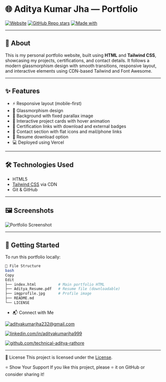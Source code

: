 
# 🌐 Aditya Kumar Jha — Portfolio

[![Website](https://img.shields.io/badge/Live%20Portfolio-00eaff?style=flat&logo=google-chrome&logoColor=white)](https://your-live-portfolio-link.com)
[![GitHub Repo stars](https://img.shields.io/github/stars/technical-aditya-rathore/portfolio?style=flat)](https://github.com/technical-aditya-rathore/portfolio/stargazers)
[![Made with](https://img.shields.io/badge/Made%20with-TailwindCSS-38bdf8?style=flat&logo=tailwind-css&logoColor=white)](https://tailwindcss.com/)

---

## 📖 About

This is my personal portfolio website, built using **HTML** and **Tailwind CSS**, showcasing my projects, certifications, and contact details. It follows a modern glassmorphism design with smooth transitions, responsive layout, and interactive elements using CDN-based Tailwind and Font Awesome.

---

## ✨ Features

- ⚡ Responsive layout (mobile-first)
- 🧊 Glassmorphism design
- 🌈 Background with fixed parallax image
- 📂 Interactive project cards with hover animation
- 📜 Certification links with download and external badges
- 📧 Contact section with flat icons and mail/phone links
- 📄 Resume download option
- 💻 Deployed using Vercel

---

## 🛠️ Technologies Used

- HTML5
- [Tailwind CSS](https://tailwindcss.com/) via CDN
- Git & GitHub

---

## 🖼️ Screenshots

![Portfolio Screenshot](https://your-screenshot-hosting-link.com/portfolio-preview.png)

---

## 🚀 Getting Started

To run this portfolio locally:

```bash
📂 File Structure
bash
Copy
Edit
├── index.html          # Main portfolio HTML
├── Aditya_Resume.pdf   # Resume file (downloadable)
├── imgprofile.jpg      # Profile image
├── README.md
└── LICENSE
```

* 📬 Connect with Me
  
[![adityakumarjha232@gmail.com](https://img.shields.io/badge/Mail-Me-ff0000?style=flat&logo=gmail)](mailto:adityakumarjha232@gmail.com)

[![linkedin.com/in/adityakumarjha999](https://img.shields.io/badge/Linked-in-blue?style=flat&logo=linkedin)](linkedin.com/in/adityakumarjha999)

[![github.com/technical-aditya-rathore](https://img.shields.io/badge/Github--black?style=flat&logo=github)](github.com/technical-aditya-rathore)

--- 

📄 License
This project is licensed under the [License](LICENSE).

⭐ Show Your Support
If you like this project, please ⭐ it on GitHub or consider sharing it!
